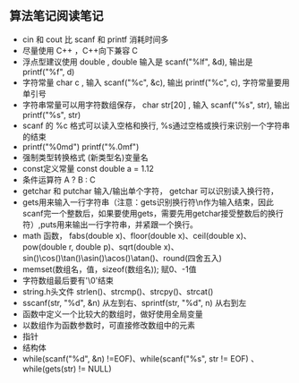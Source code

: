 ## 算法笔记阅读笔记

* cin 和 cout 比 scanf 和 printf 消耗时间多
* 尽量使用 C++ ，C++向下兼容 C
* 浮点型建议使用 double , double 输入是 scanf("%lf", &d), 输出是 printf("%f", d)
* 字符常量 char c , 输入 scanf("%c", &c), 输出 printf("%c", c), 字符常量要用单引号
* 字符串常量可以用字符数组保存， char str[20] , 输入 scanf("%s", str), 输出 printf("%s", str)
* scanf 的 %c 格式可以读入空格和换行, %s通过空格或换行来识别一个字符串的结束
* printf("%0md") printf("%.0mf")
* 强制类型转换格式 (新类型名)变量名
* const定义常量 const double a = 1.12
* 条件运算符 A ? B : C
* getchar 和 putchar 输入/输出单个字符， getchar 可以识别读入换行符，
* gets用来输入一行字符串（注意：gets识别换行符\n作为输入结束，因此scanf完一个整数后，如果要使用gets，需要先用getchar接受整数后的换行符）,puts用来输出一行字符串，并紧跟一个换行。
* math 函数， fabs(double x)、floor(double x)、ceil(double x)、pow(double r, double p)、sqrt(double x)、sin()\cos()\tan()\asin()\acos()\atan()、round(四舍五入)
* memset(数组名，值，sizeof(数组名)); 赋0、-1值
* 字符数组最后要有'\0'结束
* string.h头文件 strlen()、strcmp()、strcpy()、strcat()
* sscanf(str, "%d", &n) 从左到右、sprintf(str, "%d", n) 从右到左
* 函数中定义一个比较大的数组时，做好使用全局变量
* 以数组作为函数参数时，可直接修改数组中的元素
* 指针
* 结构体
* while(scanf("%d", &n) !=EOF)、while(scanf("%s", str != EOF) 、while(gets(str) != NULL)
